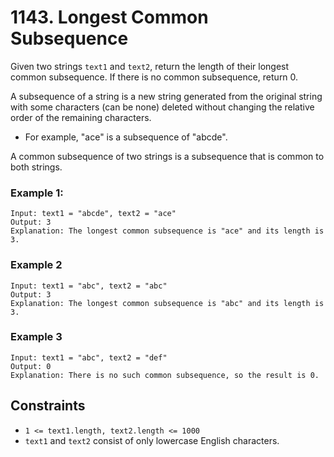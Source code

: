 # 1143. Longest Common Subsequence

Given two strings `text1` and `text2`, return the length of their longest common subsequence.
If there is no common subsequence, return 0.

A subsequence of a string is a new string generated from the original string with some 
characters (can be none) deleted without changing the relative order of the remaining characters.
* For example, "ace" is a subsequence of "abcde".

A common subsequence of two strings is a subsequence that is common to both strings.

### Example 1:
```
Input: text1 = "abcde", text2 = "ace" 
Output: 3  
Explanation: The longest common subsequence is "ace" and its length is 3.
```

### Example 2
```
Input: text1 = "abc", text2 = "abc"
Output: 3
Explanation: The longest common subsequence is "abc" and its length is 3.
```

### Example 3 
```
Input: text1 = "abc", text2 = "def"
Output: 0
Explanation: There is no such common subsequence, so the result is 0.
```

## Constraints 
* `1 <= text1.length, text2.length <= 1000`
* `text1` and `text2` consist of only lowercase English characters.


